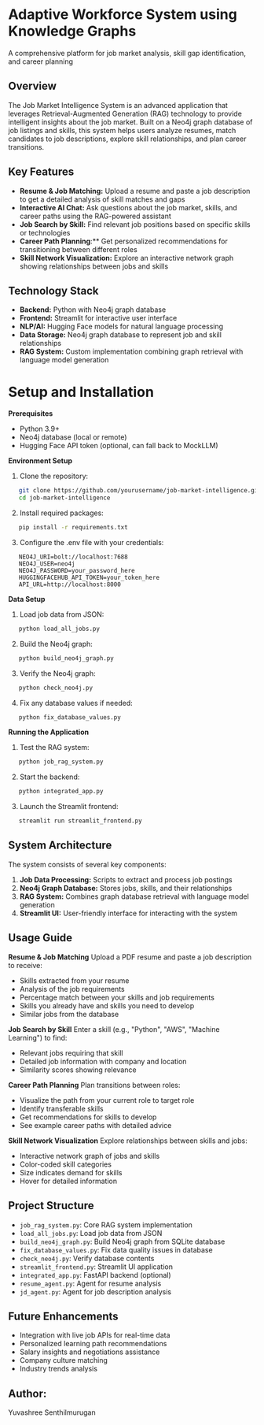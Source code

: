 # Adaptive Workforce System using Knowledge Graphs
A comprehensive platform for job market analysis, skill gap identification, and career planning

## Overview
The Job Market Intelligence System is an advanced application that leverages Retrieval-Augmented Generation (RAG) technology to provide intelligent insights about the job market. Built on a Neo4j graph database of job listings and skills, this system helps users analyze resumes, match candidates to job descriptions, explore skill relationships, and plan career transitions.

## Key Features
- **Resume & Job Matching:** Upload a resume and paste a job description to get a detailed analysis of skill matches and gaps
- **Interactive AI Chat:** Ask questions about the job market, skills, and career paths using the RAG-powered assistant
- **Job Search by Skill:** Find relevant job positions based on specific skills or technologies
- **Career Path Planning**:** Get personalized recommendations for transitioning between different roles
- **Skill Network Visualization:** Explore an interactive network graph showing relationships between jobs and skills

## Technology Stack
- **Backend:** Python with Neo4j graph database
- **Frontend:** Streamlit for interactive user interface
- **NLP/AI:** Hugging Face models for natural language processing
- **Data Storage:** Neo4j graph database to represent job and skill relationships
- **RAG System:** Custom implementation combining graph retrieval with language model generation

# Setup and Installation
**Prerequisites**
- Python 3.9+
- Neo4j database (local or remote)
- Hugging Face API token (optional, can fall back to MockLLM)

**Environment Setup**
1. Clone the repository:
```bash
   git clone https://github.com/yourusername/job-market-intelligence.git
   cd job-market-intelligence
```
2. Install required packages:
```bash
   pip install -r requirements.txt
```
3. Configure the .env file with your credentials:
```
   NEO4J_URI=bolt://localhost:7688
   NEO4J_USER=neo4j
   NEO4J_PASSWORD=your_password_here
   HUGGINGFACEHUB_API_TOKEN=your_token_here
   API_URL=http://localhost:8000
```

**Data Setup**
1. Load job data from JSON:
```bash
   python load_all_jobs.py
```
2. Build the Neo4j graph:
```bash
   python build_neo4j_graph.py
```
3. Verify the Neo4j graph:
```bash
   python check_neo4j.py
```
4. Fix any database values if needed:
```bash
   python fix_database_values.py
```

**Running the Application**
1. Test the RAG system:
```bash
   python job_rag_system.py
```
2. Start the backend:
```bash
   python integrated_app.py
```
3. Launch the Streamlit frontend:
```bash
   streamlit run streamlit_frontend.py
```
## System Architecture
The system consists of several key components:
1. **Job Data Processing:** Scripts to extract and process job postings
2. **Neo4j Graph Database:** Stores jobs, skills, and their relationships
3. **RAG System:** Combines graph database retrieval with language model generation
4. **Streamlit UI:** User-friendly interface for interacting with the system

## Usage Guide
**Resume & Job Matching**
Upload a PDF resume and paste a job description to receive:
- Skills extracted from your resume
- Analysis of the job requirements
- Percentage match between your skills and job requirements
- Skills you already have and skills you need to develop
- Similar jobs from the database

**Job Search by Skill**
Enter a skill (e.g., "Python", "AWS", "Machine Learning") to find:
- Relevant jobs requiring that skill
- Detailed job information with company and location
- Similarity scores showing relevance

**Career Path Planning**
Plan transitions between roles:
- Visualize the path from your current role to target role
- Identify transferable skills
- Get recommendations for skills to develop
- See example career paths with detailed advice

**Skill Network Visualization**
Explore relationships between skills and jobs:
- Interactive network graph of jobs and skills
- Color-coded skill categories
- Size indicates demand for skills
- Hover for detailed information

## Project Structure
- `job_rag_system.py`: Core RAG system implementation
- `load_all_jobs.py`: Load job data from JSON
- `build_neo4j_graph.py`: Build Neo4j graph from SQLite database
- `fix_database_values.py`: Fix data quality issues in database
- `check_neo4j.py`: Verify database contents
- `streamlit_frontend.py`: Streamlit UI application
- `integrated_app.py`: FastAPI backend (optional)
- `resume_agent.py`: Agent for resume analysis
- `jd_agent.py`: Agent for job description analysis

## Future Enhancements
- Integration with live job APIs for real-time data
- Personalized learning path recommendations
- Salary insights and negotiations assistance
- Company culture matching
- Industry trends analysis

## Author: 
Yuvashree Senthilmurugan
